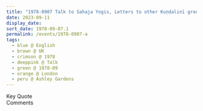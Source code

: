 ```yaml
---
title: "1978-0907 Talk to Sahaja Yogis, Letters to other Kuṇḍalinī groups and Translation from Scriptures, 56 Ashley Gardens, Ambrosden Avenue (near Victoria Station), London, UK "
date: 2023-09-11
display_date: 
sort_date: 1978-09-07.1
permalink: /events/1978-0907-a
tags:
  - blue @ English
  - brown @ UK
  - crimson @ 1978
  - deeppink @ Talk
  - green @ 1978-09
  - orange @ London
  - peru @ Ashley Gardens
---
```


<wave-list>
  <list-title color="green" width="75">Key Quote</list-title>
  <list-item color="BlanchedAlmond"  width="200"></list-item>
  <list-item color="Lavender"></list-item>
  <list-item color="BlanchedAlmond"></list-item>
</wave-list>

<br>

<wave-list>
  <list-title color="green" width="75">Comments</list-title>
  <list-item color="BlanchedAlmond"  width="200"></list-item>
  <list-item color="Lavender"></list-item>
  <list-item color="BlanchedAlmond"></list-item>
</wave-list>